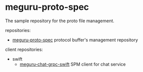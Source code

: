 # meguru-proto-spec

The sample repository for the proto file management.

repositories:
- [meguru-proto-spec](https://github.com/MokkeMeguru/meguru-proto-spec) protocol buffer's management repository

client repositories:
- swift
  - [meguru-chat-grpc-swift](https://github.com/MokkeMeguru/meguru-chat-grpc-swift) SPM client for chat service

